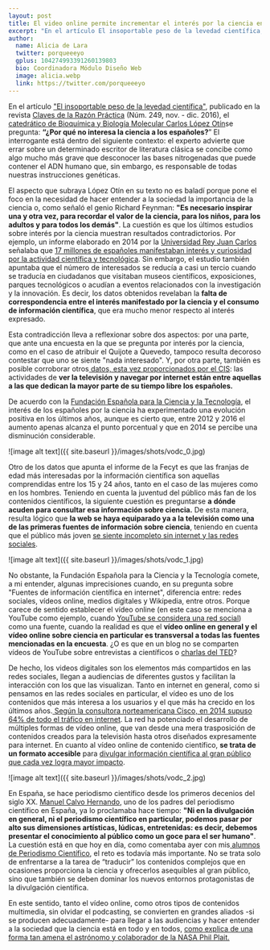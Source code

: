 ```yaml
---
layout: post
title: El video online permite incrementar el interés por la ciencia en internet
excerpt: "En el artículo El insoportable peso de la levedad científica, publicado en la revista Claves de la Razón Práctica (Núm. 249, nov. - dic. 2016), el catedrático de Bioquímica y Biología Molecular Carlos López Otín se pregunta: ¿Por qué no interesa la ciencia a los españoles? El interrogante está dentro del siguiente contexto: el experto advierte que errar sobre un determinado escritor de literatura clásica se concibe como algo mucho más grave que desconocer las bases nitrogenadas que puede contener el ADN humano que, sin embargo, es responsable de todas nuestras instrucciones genéticas.."
author:
  name: Alicia de Lara
  twitter: porqueeeyo
  gplus: 104274993391260139803 
  bio: Coordinadora Módulo Diseño Web
  image: alicia.webp
  link: https://twitter.com/porqueeeyo
---
```

En el artículo ["El insoportable peso de la levedad científica"](http://www.rac.es/ficheros/doc/01128.pdf), publicado en la revista [Claves de la Razón Práctica](http://www.revistasculturales.com/revistas/15/claves-de-razon-practica/) (Núm. 249, nov. - dic. 2016), el [catedrático de Bioquímica y Biología Molecular Carlos López Otín](https://www.youtube.com/watch?v=wk-zjhdmbbk)se pregunta: **“¿Por qué no interesa la ciencia a los españoles?**” El interrogante está dentro del siguiente contexto: el experto advierte que errar sobre un determinado escritor de literatura clásica se concibe como algo mucho más grave que desconocer las bases nitrogenadas que puede contener el ADN humano que, sin embargo, es responsable de todas nuestras instrucciones genéticas.

El aspecto que subraya López Otín en su texto no es baladí porque pone el foco en la necesidad de hacer entender a la sociedad la importancia de la ciencia o, como señaló el genio Richard Feynman: **"Es necesario inspirar una y otra vez, para recordar el valor de la ciencia, para los niños, para los adultos y para todos los demás"**. La cuestión es que los últimos estudios sobre interés por la ciencia muestran resultados contradictorios. Por ejemplo, un informe elaborado en 2014 por la [Universidad Rey Juan Carlos](https://www.urjc.es/) señalaba que [17 millones de españoles manifestaban interés y curiosidad por la actividad científica y tecnológica](http://www.agenciasinc.es/Noticias/Crece-el-interes-de-los-espanoles-por-temas-cientificos-aunque-son-poco-proactivos). Sin embargo, el estudio también apuntaba que el número de interesados se reducía a casi un tercio cuando se traducía en ciudadanos que visitaban museos científicos, exposiciones, parques tecnológicos o acudían a eventos relacionados con la investigación y la innovación. Es decir, los datos obtenidos revelaban la **falta de correspondencia entre el interés manifestado por la ciencia y el consumo de información científica**, que era mucho menor respecto al interés expresado. 

Esta contradicción lleva a reflexionar sobre dos aspectos: por una parte, que ante una encuesta en la que se pregunta por interés por la ciencia, como en el caso de atribuir el Quijote a Quevedo, tampoco resulta decoroso contestar que uno se siente "nada interesado". Y, por otra parte, también es posible corroborar otros[ datos, esta vez proporcionados por el CIS](http://www.eleconomista.es/cultura/noticias/6851962/07/15/Los-espanoles-prefieren-pasear-o-ver-la-tele-a-leer-un-libro.html): las actividades de **ver la televisión y navegar por internet están entre aquellas a las que dedican la mayor parte de su tiempo libre los españoles.**

De acuerdo con la [Fundación Española para la Ciencia y la Tecnología](https://www.fecyt.es/), el interés de los españoles por la ciencia ha experimentado una evolución positiva en los últimos años, aunque es cierto que, entre 2012 y 2016 el aumento apenas alcanza el punto porcentual y que en 2014 se percibe una disminución considerable.

![image alt text]({{ site.baseurl }}/images/shots/vodc_0.jpg)

Otro de los datos que apunta el informe de la Fecyt es que las franjas de edad más interesadas por la información científica son aquellas comprendidas entre los 15 y 24 años, tanto en el caso de las mujeres como en los hombres. Teniendo en cuenta la juventud del público más fan de los contenidos científicos, la siguiente cuestión es preguntarse **a** **dónde acuden para consultar esa información sobre ciencia.** De esta manera, resulta lógico que **la web se haya equiparado ya a la televisión como una de las primeras fuentes de información sobre ciencia**, teniendo en cuenta que el público más joven [se siente incompleto sin internet y las redes sociales](http://www.elmundo.es/salud/2014/04/09/534563deca4741434c8b4578.html). 

![image alt text]({{ site.baseurl }}/images/shots/vodc_1.jpg)

No obstante, la Fundación Española para la Ciencia y la Tecnología comete, a mi entender, algunas imprecisiones cuando, en su pregunta sobre "Fuentes de información científica en internet", diferencia entre: redes sociales, vídeos online, medios digitales y Wikipedia, entre otros. Porque carece de sentido establecer el vídeo online (en este caso se menciona a YouTube como ejemplo, cuando [YouTube se considera una red social](https://www.puromarketing.com/16/24689/youtube-ahora-red-social-mas-cool-entre-adolescentes.html)) como una fuente, cuando la realidad es que el **vídeo online en general y el vídeo online sobre ciencia en particular es transversal a todas las fuentes mencionadas en la encuesta**. ¿O es que en un blog no se comparten vídeos de YouTube sobre entrevistas a científicos o  [charlas del TED](https://www.ted.com/)?

De hecho, los videos digitales son los elementos más compartidos en las redes sociales, llegan a audiencias de diferentes gustos y facilitan la interacción con los que las visualizan. Tanto en internet en general, como si pensamos en las redes sociales en particular, el vídeo es uno de los contenidos que más interesa a los usuarios y el que más ha crecido en los últimos años.[ Según la consultora norteamericana Cisco, en 2014 supuso 64% de todo el tráfico en internet](http://www.europapress.es/economia/noticia-video-representara-70-todo-trafico-internet-espana-2021-cisco-20170608193017.html). La red ha potenciado el desarrollo de múltiples formas de vídeo online, que van desde una mera trasposición de contenidos creados para la televisión hasta otros diseñados expresamente para internet. En cuanto al vídeo online de contenido científico, **se trata de un formato accesible** para [divulgar información científica al gran público que cada vez logra mayor impacto](http://www.cbpuschmann.net/pubs/acad-youtube.pdf).

![image alt text]({{ site.baseurl }}/images/shots/vodc_2.jpg)

En España, se hace periodismo científico desde los primeros decenios del siglo XX. [Manuel Calvo Hernando](https://elpais.com/sociedad/2012/08/16/actualidad/1345142996_545809.html), uno de los padres del periodismo científico en España, ya lo proclamaba hace tiempo: **"Ni en la divulgación en general, ni el periodismo científico en particular, podemos pasar por alto sus dimensiones artísticas, lúdicas, entretenidas: es decir, debemos presentar el conocimiento al público como un goce para el ser humano"**. La cuestión está en que hoy en día, como comentaba ayer con mis[ alumnos de Periodismo Científico](http://www.umh.es/contenido/pdi/:asi_g_1851_R1/datos_es.html), el reto es todavía más importante. No se trata solo de enfrentarse a la tarea de “traducir” los contenidos complejos que en ocasiones proporciona la ciencia y ofrecerlos asequibles al gran público, sino que también se deben dominar los nuevos entornos protagonistas de la divulgación científica. 

En este sentido, tanto el vídeo online, como otros tipos de contenidos multimedia, sin olvidar el podcasting, se convierten en grandes aliados -si se producen adecuadamente- para llegar a las audiencias y hacer entender a la sociedad que la ciencia está en todo y en todos, [como explica de una forma tan amena el astrónomo y colaborador de la NASA ](http://naukas.com/2010/08/29/por-que-es-importante-la-ciencia/)[Phil Plait.](http://naukas.com/2010/08/29/por-que-es-importante-la-ciencia/)
